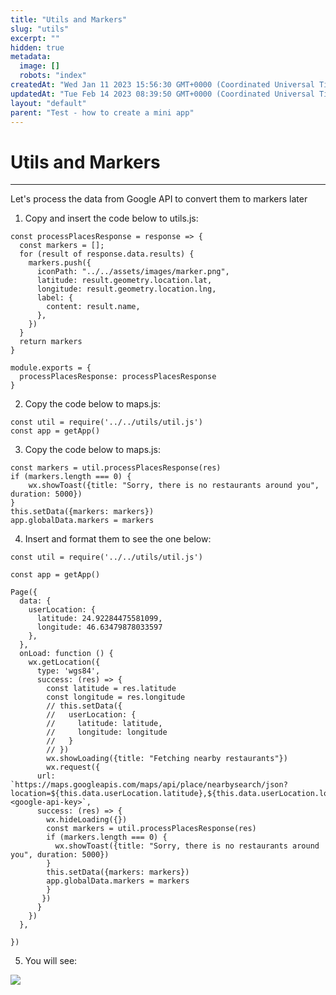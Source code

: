```yaml
---
title: "Utils and Markers"
slug: "utils"
excerpt: ""
hidden: true
metadata: 
  image: []
  robots: "index"
createdAt: "Wed Jan 11 2023 15:56:30 GMT+0000 (Coordinated Universal Time)"
updatedAt: "Tue Feb 14 2023 08:39:50 GMT+0000 (Coordinated Universal Time)"
layout: "default"
parent: "Test - how to create a mini app"
---
```

# Utils and Markers 
*** 
Let's process the data from Google API to convert them to markers later

1. Copy and insert the code below to utils.js:

```Text util.js
const processPlacesResponse = response => {
  const markers = [];
  for (result of response.data.results) {
    markers.push({
      iconPath: "../../assets/images/marker.png",
      latitude: result.geometry.location.lat,
      longitude: result.geometry.location.lng,
      label: {
        content: result.name,
      },
    })
  }
  return markers
}

module.exports = {
  processPlacesResponse: processPlacesResponse
}
```

2. Copy the code below to maps.js:

```Text map.js
const util = require('../../utils/util.js')
const app = getApp()
```

3. Copy the code below to maps.js:

```Text map.js
const markers = util.processPlacesResponse(res)
if (markers.length === 0) {
    wx.showToast({title: "Sorry, there is no restaurants around you", duration: 5000})
}
this.setData({markers: markers})
app.globalData.markers = markers
```

4. Insert and format them to see the one below:

```Text map.js
const util = require('../../utils/util.js')

const app = getApp()

Page({
  data: {
    userLocation: {
      latitude: 24.92284475581099,
      longitude: 46.63479878033597
    },
  },
  onLoad: function () {
    wx.getLocation({
      type: 'wgs84',
      success: (res) => {
        const latitude = res.latitude
        const longitude = res.longitude
        // this.setData({
        //   userLocation: {
        //     latitude: latitude,
        //     longitude: longitude
        //   }
        // })
        wx.showLoading({title: "Fetching nearby restaurants"})
        wx.request({
      url: `https://maps.googleapis.com/maps/api/place/nearbysearch/json?location=${this.data.userLocation.latitude},${this.data.userLocation.longitude}&radius=15000&type=restaurant&key=<google-api-key>`,
      success: (res) => {
        wx.hideLoading({})
        const markers = util.processPlacesResponse(res)
        if (markers.length === 0) {
          wx.showToast({title: "Sorry, there is no restaurants around you", duration: 5000})
        }
        this.setData({markers: markers})
        app.globalData.markers = markers
        }
       })
      }
    })
  },
  
})
```

5. You will see:

![](https://files.readme.io/63b56f6-image.png)

